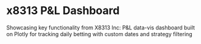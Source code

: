 # x8313 P&L Dashboard
Showcasing key functionality from X8313 Inc: P&L data-vis dashboard built on Plotly for tracking daily betting with custom dates and strategy filtering
